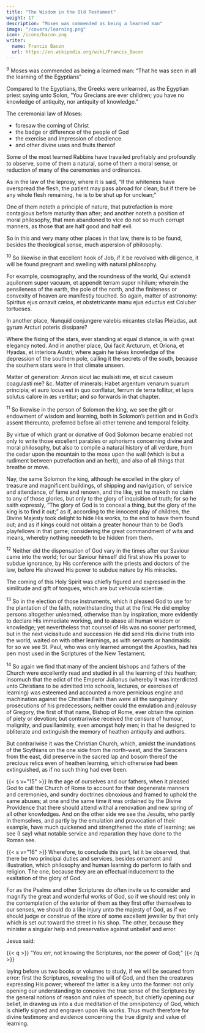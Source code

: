 ```yaml
---
title: "The Wisdom in the Old Testament"
weight: 17
description: "Moses was commended as being a learned man"
image: "/covers/learning.png"
icon: /icons/bacon.png
writer:
  name: Francis Bacon
  url: https://en.wikipedia.org/wiki/Francis_Bacon
---
```




<sup>9</sup> Moses was commended as being a learned man: “That he was seen in all the learning of the Egyptians”

<!-- (9) To descend to Moses the lawgiver, and God’s first pen: he is adorned by the Scriptures with this addition and commendation, -->

Compared to the Egyptians, the Greeks were unlearned, as the Egyptian priest saying unto Solon, “You Grecians are ever children; you have no knowledge of antiquity, nor antiquity of knowledge.”

  <!-- which nation we know was one of the most ancient schools of the world: for so Plato brings in   -->

The ceremonial law of Moses:
- foresaw the coming of Christ
- the badge or difference of the people of God
- the exercise and impression of obedience
- and other divine uses and fruits thereof

Some of the most learned Rabbins have travailed profitably and profoundly to observe, some of them a natural, some of them a moral sense, or reduction of many of the ceremonies and ordinances.

As in the law of the leprosy, where it is said, “If the whiteness have overspread the flesh, the patient may pass abroad for clean; but if there be any whole flesh remaining, he is to be shut up for unclean;” 

One of them noteth a principle of nature, that putrefaction is more contagious before maturity than after; and another noteth a position of moral philosophy, that men abandoned to vice do not so much corrupt manners, as those that are half good and half evil.  

So in this and very many other places in that law, there is to be found, besides the theological sense, much aspersion of philosophy.


<sup>10</sup> So likewise in that excellent hook of Job, if it be revolved with diligence, it will be found pregnant and swelling with natural philosophy.

For example, cosmography, and the roundness of the world, Qui extendit aquilonem super vacuum, et appendit terram super nihilum; wherein the pensileness of the earth, the pole of the north, and the finiteness or convexity of heaven are manifestly touched. So again, matter of astronomy: Spiritus ejus ornavit cælos, et obstetricante manu ejus eductus est Coluber tortuoses.  

In another place, Nunquid conjungere valebis micantes stellas Pleiadas, aut gyrum Arcturi poteris dissipare?  

Where the fixing of the stars, ever standing at equal distance, is with great elegancy noted.  And in another place, Qui facit Arcturum, et Oriona, et Hyadas, et interiora Austri; where again he takes knowledge of the depression of the southern pole, calling it the secrets of the south, because the southern stars were in that climate unseen.  

Matter of generation: Annon sicut lac mulsisti me, et sicut caseum coagulasti me? &c.  Matter of minerals: Habet argentum venarum suarum principia; et auro locus est in quo conflatur, ferrum de terra tollitur, et lapis solutus calore in æs vertitur; and so forwards in that chapter.


<sup>11</sup> So likewise in the person of Solomon the king, we see the gift or endowment of wisdom and learning, both in Solomon’s petition and in God’s assent thereunto, preferred before all other terrene and temporal felicity. 

By virtue of which grant or donative of God Solomon became enabled not only to write those excellent parables or aphorisms concerning divine and moral philosophy, but also to compile a natural history of all verdure, from the cedar upon the mountain to the moss upon the wall (which is but a rudiment between putrefaction and an herb), and also of all things that breathe or move.  

Nay, the same Solomon the king, although he excelled in the glory of treasure and magnificent buildings, of shipping and navigation, of service and attendance, of fame and renown, and the like, yet he maketh no claim to any of those glories, but only to the glory of inquisition of truth; for so he saith expressly, “The glory of God is to conceal a thing, but the glory of the king is to find it out;” as if, according to the innocent play of children, the Divine Majesty took delight to hide His works, to the end to have them found out; and as if kings could not obtain a greater honour than to be God’s playfellows in that game; considering the great commandment of wits and means, whereby nothing needeth to be hidden from them.


<sup>12</sup> Neither did the dispensation of God vary in the times after our Saviour came into the world; for our Saviour himself did first show His power to subdue ignorance, by His conference with the priests and doctors of the law, before He showed His power to subdue nature by His miracles.

The coming of this Holy Spirit was chiefly figured and expressed in the similitude and gift of tongues, which are but vehicula scientiæ.


<sup>13</sup> So in the election of those instruments, which it pleased God to use for the plantation of the faith, notwithstanding that at the first He did employ persons altogether unlearned, otherwise than by inspiration, more evidently to declare His immediate working, and to abase all human wisdom or knowledge; yet nevertheless that counsel of His was no sooner performed, but in the next vicissitude and succession He did send His divine truth into the world, waited on with other learnings, as with servants or handmaids: for so we see St. Paul, who was only learned amongst the Apostles, had his pen most used in the Scriptures of the New Testament.

<sup>14</sup> So again we find that many of the ancient bishops and fathers of the Church were excellently read and studied in all the learning of this heathen; insomuch that the edict of the Emperor Julianus (whereby it was interdicted unto Christians to be admitted into schools, lectures, or exercises of learning) was esteemed and accounted a more pernicious engine and machination against the Christian Faith than were all the sanguinary prosecutions of his predecessors; neither could the emulation and jealousy of Gregory, the first of that name, Bishop of Rome, ever obtain the opinion of piety or devotion; but contrariwise received the censure of humour, malignity, and pusillanimity, even amongst holy men; in that he designed to obliterate and extinguish the memory of heathen antiquity and authors.  

But contrariwise it was the Christian Church, which, amidst the inundations of the Scythians on the one side from the north-west, and the Saracens from the east, did preserve in the sacred lap and bosom thereof the precious relics even of heathen learning, which otherwise had been extinguished, as if no such thing had ever been.


{{< s v="15" >}} In the age of ourselves and our fathers, when it pleased God to call the Church of Rome to account for their degenerate manners and ceremonies, and sundry doctrines obnoxious and framed to uphold the same abuses; at one and the same time it was ordained by the Divine Providence that there should attend withal a renovation and new spring of all other knowledges.  And on the other side we see the Jesuits, who partly in themselves, and partly by the emulation and provocation of their example, have much quickened and strengthened the state of learning; we see (I say) what notable service and reparation they have done to the Roman see.

{{< s v="16" >}} Wherefore, to conclude this part, let it be observed, that there be two principal duties and services, besides ornament and illustration, which philosophy and human learning do perform to faith and religion.  The one, because they are an effectual inducement to the exaltation of the glory of God.

For as the Psalms and other Scriptures do often invite us to consider and magnify the great and wonderful works of God, so if we should rest only in the contemplation of the exterior of them as they first offer themselves to our senses, we should do a like injury unto the majesty of God, as if we should judge or construe of the store of some excellent jeweller by that only which is set out toward the street in his shop.  The other, because they minister a singular help and preservative against unbelief and error.  

Jesus said: 

{{< q >}}
“You err, not knowing the Scriptures, nor the power of God;” 
{{< /q >}}

laying before us two books or volumes to study, if we will be secured from error: first the Scriptures, revealing the will of God, and then the creatures expressing His power; whereof the latter is a key unto the former: not only opening our understanding to conceive the true sense of the Scriptures by the general notions of reason and rules of speech, but chiefly opening our belief, in drawing us into a due meditation of the omnipotency of God, which is chiefly signed and engraven upon His works.  Thus much therefore for divine testimony and evidence concerning the true dignity and value of learning.
